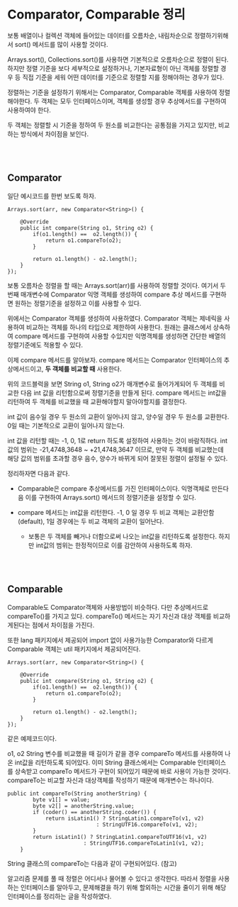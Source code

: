 # Comparator, Comparable 정리

보통 배열이나 컬렉션 객체에 들어있는 데이터를 오름차순, 내림차순으로 정렬하기위해서 sort() 메서드를 많이 사용할 것이다.

Arrays.sort(), Collections.sort()를 사용하면 기본적으로 오름차순으로 정렬이 된다. 하지만 정렬 기준을 보다 세부적으로 설정하거나, 기본자료형이 아닌 객체를 정렬할 경우 등 직접 기준을 세워 어떤 데이터를 기준으로 정렬할 지를 정해야하는 경우가 있다.

정렬하는 기준을 설정하기 위해서는 Comparator, Comparable 객체를 사용하여 정렬해야한다. 두 객체는 모두 인터페이스이며, 객체를 생성할 경우 추상메서드를 구현하여 사용하여야 한다.

두 객체는 정렬할 시 기준을 정하여 두 원소를 비교한다는 공통점을 가지고 있지만, 비교하는 방식에서 차이점을 보인다.

<br> <br>

## Comparator

일단 예시코드를 한번 보도록 하자.

    Arrays.sort(arr, new Comparator<String>() {

        @Override
        public int compare(String o1, String o2) {
            if(o1.length() ==  o2.length()) {
                return o1.compareTo(o2);
            }

            return o1.length() - o2.length();
        }
    });

보통 오름차순 정렬을 할 때는 Arrays.sort(arr)를 사용하여 정렬할 것이다. 여기서 두 번째 매개변수에 Comparator 익명 객체를 생성하여 compare 추상 메서드를 구현하면 원하는 정렬기준을 설정하고 이를 사용할 수 있다.

위에서는 Comparator 객체를 생성하여 사용하였다. Comparator 객체는 제네릭을 사용하여 비교하는 객체를 하나의 타입으로 제한하여 사용한다. 원래는 클래스에서 상속하여 compare 메서드를 구현하여 사용할 수있지만 익명객체를 생성하면 간단한 배열의 정렬기준에도 적용할 수 있다.

이제 compare 메서드를 알아보자. compare 메서드는 Comparator 인터페이스의 추상메서드이고, **두 객체를 비교할 때** 사용한다.

위의 코드블럭을 보면 String o1, String o2가 매개변수로 들어가게되어 두 객체를 비교한 다음 int 값을 리턴함으로써 정렬기준을 만들게 된다. compare 메서드는 int값을 리턴하여 두 객체를 비교했을 때 교환해야할지 말아야할지를 결정한다.

int 값이 음수일 경우 두 원소의 교환이 일어나지 않고, 양수일 경우 두 원소를 교환한다. 0일 때는 기본적으로 교환이 일어나지 않는다.

int 값을 리턴할 때는 -1, 0, 1로 return 하도록 설정하여 사용하는 것이 바람직하다. int 값의 범위는 -21,4748,3648 ~ +21,4748,3647 이므로, 만약 두 객체를 비교했는데 해당 값의 범위를 초과할 경우 음수, 양수가 바뀌게 되어 잘못된 정렬이 설정될 수 있다.

정리하자면 다음과 같다.

- Comparable은 compare 추상메서드를 가진 인터페이스이다. 익명객체로 만든다음 이를 구현하여 Arrays.sort() 메서드의 정렬기준을 설정할 수 있다.

- compare 메서드는 int값을 리턴한다. -1, 0 일 경우 두 비교 객체는 교환안함(default), 1일 경우에는 두 비교 객체의 교환이 일어난다.
  - 보통은 두 객체를 빼거나 더함으로써 나오는 int값을 리턴하도록 설정한다. 하지만 int값의 범위는 한정적이므로 이를 감안하여 사용하도록 하자.

<br> <br>

## Comparable

Comparable도 Comparator객체와 사용방법이 비슷하다. 다만 추상메서드로 compareTo()를 가지고 있다. compareTo() 메서드는 자기 자신과 대상 객체를 비교하게된다는 점에서 차이점을 가진다.

또한 lang 패키지에서 제공되어 import 없이 사용가능한 Comparator와 다르게 Comparable 객체는 util 패키지에서 제공되어진다.

    Arrays.sort(arr, new Comparator<String>() {

        @Override
        public int compare(String o1, String o2) {
            if(o1.length() ==  o2.length()) {
                return o1.compareTo(o2);
            }

            return o1.length() - o2.length();
        }
    });

같은 예제코드이다.

o1, o2 String 변수를 비교했을 때 길이가 같을 경우 compareTo 메서드를 사용하여 나온 int값을 리턴하도록 되어있다. 이미 String 클래스에서는 Comparable 인터페이스를 상속받고 compareTo 메서드가 구현이 되어있기 때문에 바로 사용이 가능한 것이다. compareTo는 비교할 자신과 대상객체를 작성하기 때문에 매개변수는 하나이다.

    public int compareTo(String anotherString) {
            byte v1[] = value;
            byte v2[] = anotherString.value;
            if (coder() == anotherString.coder()) {
                return isLatin1() ? StringLatin1.compareTo(v1, v2)
                                : StringUTF16.compareTo(v1, v2);
            }
            return isLatin1() ? StringLatin1.compareToUTF16(v1, v2)
                            : StringUTF16.compareToLatin1(v1, v2);
        }

String 클래스의 compareTo는 다음과 같이 구현되어있다. (참고)

알고리즘 문제를 풀 때 정렬은 어디서나 물어볼 수 있다고 생각한다. 따라서 정렬을 사용하는 인터페이스를 알아두고, 문제해결을 하기 위해 할외하는 시간을 줄이기 위해 해당 인터페이스를 정리하는 글을 작성하였다.
